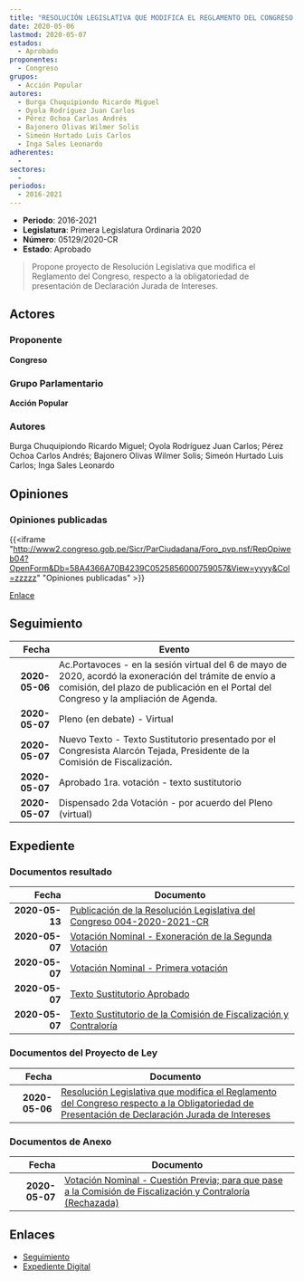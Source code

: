 ```yaml
---
title: "RESOLUCIÓN LEGISLATIVA QUE MODIFICA EL REGLAMENTO DEL CONGRESO RESPECTO A LA OBLIGATORIEDAD DE PRESENTACIÓN DE DECLARACIÓN JURADA DE INTERESES"
date: 2020-05-06
lastmod: 2020-05-07
estados: 
  - Aprobado
proponentes: 
  - Congreso
grupos: 
  - Acción Popular
autores: 
  - Burga Chuquipiondo Ricardo Miguel
  - Oyola Rodríguez Juan Carlos
  - Pérez Ochoa Carlos Andrés
  - Bajonero Olivas Wilmer Solis
  - Simeón Hurtado Luis Carlos
  - Inga Sales Leonardo
adherentes: 
  - 
sectores: 
  - 
periodos: 
  - 2016-2021
---
```


- **Periodo**: 2016-2021
- **Legislatura**: Primera Legislatura Ordinaria 2020
- **Número**: 05129/2020-CR
- **Estado**: Aprobado

> Propone proyecto de Resolución Legislativa que modifica el Reglamento del Congreso, respecto a la obligatoriedad de presentación de Declaración Jurada de Intereses.


## Actores

### Proponente

**Congreso**

### Grupo Parlamentario

**Acción Popular**

### Autores

Burga Chuquipiondo Ricardo Miguel; Oyola Rodríguez Juan Carlos; Pérez Ochoa Carlos Andrés; Bajonero Olivas Wilmer Solis; Simeón Hurtado Luis Carlos; Inga Sales Leonardo


## Opiniones

### Opiniones publicadas

{{<iframe "http://www2.congreso.gob.pe/Sicr/ParCiudadana/Foro_pvp.nsf/RepOpiweb04?OpenForm&Db=58A4366A70B4239C0525856000759057&View=yyyy&Col=zzzzz" "Opiniones publicadas" >}}

[Enlace](http://www2.congreso.gob.pe/Sicr/ParCiudadana/Foro_pvp.nsf/RepOpiweb04?OpenForm&Db=58A4366A70B4239C0525856000759057&View=yyyy&Col=zzzzz)

## Seguimiento

| Fecha | Evento |
|------:|--------|
| **2020-05-06** | Ac.Portavoces - en la sesión virtual del 6 de mayo de 2020, acordó la exoneración del trámite de envío a comisión, del plazo de publicación en el Portal del Congreso y la ampliación de Agenda.|
| **2020-05-07** | Pleno (en debate) - Virtual|
| **2020-05-07** | Nuevo Texto - Texto Sustitutorio presentado por el Congresista Alarcón Tejada, Presidente de la Comisión de Fiscalización.|
| **2020-05-07** | Aprobado 1ra. votación - texto sustitutorio|
| **2020-05-07** | Dispensado 2da Votación - por acuerdo del Pleno (virtual)|


## Expediente


### Documentos resultado

| Fecha | Documento |
|------:|--------|
| **2020-05-13** | [Publicación de la Resolución Legislativa del Congreso 004-2020-2021-CR](http://www.leyes.congreso.gob.pe/Documentos/2016_2021/Resolucion_del_Congreso/RLC-004-2020-2021-CR.pdf) |
| **2020-05-07** | [Votación Nominal - Exoneración de la Segunda Votación](http://www.leyes.congreso.gob.pe/Documentos/2016_2021/Asistencia_y_Votacion/Proyectos_de_Ley/Votacion_Nominal/VNESV05129-20200507.pdf) |
| **2020-05-07** | [Votación Nominal - Primera votación](http://www.leyes.congreso.gob.pe/Documentos/2016_2021/Asistencia_y_Votacion/Proyectos_de_Ley/Votacion_Nominal/VN05129-20200507.pdf) |
| **2020-05-07** | [Texto Sustitutorio Aprobado](http://www.leyes.congreso.gob.pe/Documentos/2016_2021/Texto_Sustitutorio/Proyectos_de_Ley/TSA05129-20200507.pdf) |
| **2020-05-07** | [Texto Sustitutorio de la Comisión de Fiscalización y Contraloría](http://www.leyes.congreso.gob.pe/Documentos/2016_2021/Texto_Sustitutorio/Proyectos_de_Ley/TS05129-20200507.pdf) |

### Documentos del Proyecto de Ley

| Fecha | Documento |
|------:|--------|
| **2020-05-06** | [Resolución Legislativa que modifica el Reglamento del Congreso respecto a la Obligatoriedad de Presentación de Declaración Jurada de Intereses](http://www.leyes.congreso.gob.pe/Documentos/2016_2021/Proyectos_de_Ley_y_de_Resoluciones_Legislativas/PL05129-20200506.pdf) |

### Documentos de Anexo

| Fecha | Documento |
|------:|--------|
| **2020-05-07** | [Votación Nominal - Cuestión Previa; para que pase a la Comisión de Fiscalización y Contraloría (Rechazada)](http://www.leyes.congreso.gob.pe/Documentos/2016_2021/Asistencia_y_Votacion/Proyectos_de_Ley/Votacion_Nominal/VNCP05129-20200507.pdf) |

## Enlaces 

- [Seguimiento](http://www2.congreso.gob.pe/Sicr/TraDocEstProc/CLProLey2016.nsf/f7fff46988ca05b1052578e100829cc7/81f674904f7d8171052585600079a81f?OpenDocument)
- [Expediente Digital](http://www2.congreso.gob.pe/Sicr/TraDocEstProc/CLProLey2016.nsf/f7fff46988ca05b1052578e100829cc7/81f674904f7d8171052585600079a81f?OpenDocument&Click=05257FB7005EB655.eb71d0cf91d8294e05256cdf006b5706/$Body/0.1C6C)
